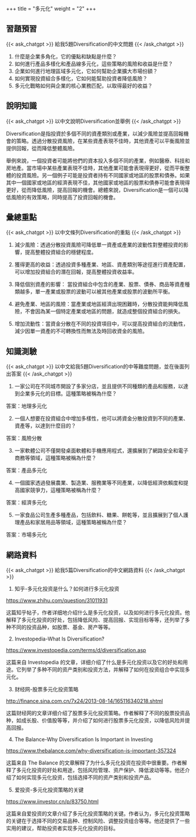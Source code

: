 +++
title = "多元化"
weight = "2"
+++
## 習題預習
{{< ask_chatgpt >}}
給我5題Diversification的中文問題
{{< /ask_chatgpt >}}



1. 什麼是企業多角化，它的優點和缺點是什麼？
2. 如何進行產品多樣化和產品線多元化，這些策略的風險和收益是什麼？
3. 企業如何進行地理區域多元化，它如何幫助企業擴大市場份額？
4. 如何實現投資組合多樣化，它如何能幫助投資者降低風險？
5. 多元化戰略如何與企業的核心業務匹配，以取得最好的收益？   

## 說明知識
{{< ask_chatgpt >}}
以中文說明Diversification並舉例
{{< /ask_chatgpt >}}



Diversification是指投資於多個不同的資產類別或產業，以減少風險並提高回報機會的策略。透過分散投資風險，在某些資產表現不佳時，其他資產可以平衡風險並提供回報，從而降低整體風險。

舉例來說，一個投資者可能將他們的資本投入多個不同的產業，例如醫療、科技和房地產。當市場中某些產業表現不佳時，其他產業可能會表現得更好，從而平衡整體的投資風險。另一個例子可能是投資者持有不同國家或地區的股票和債券。如果其中一個國家或地區的經濟表現不佳，其他國家或地區的股票和債券可能會表現得更好，從而降低風險，提高回報的機會。總體來說，Diversification是一個可以降低風險的有效策略，同時提高了投資回報的機會。   

## 彙總重點
{{< ask_chatgpt >}}
以中文條列Diversification的重點
{{< /ask_chatgpt >}}



1. 減少風險：透過分散投資風險可降低單一資產或產業的波動性對整體投資的影響，提高整體投資組合的穩健程度。

2. 獲得更高的收益：透過投資多種產業、地區、資產類別等途徑進行資產配置，可以增加投資組合的潛在回報，提高整體投資收益率。

3. 降低個別資產的影響： 當投資組合中包含的產業、股票、債券、商品等資產種類越多，單一產業或股票的波動可以被其他產業或股票的波動所平衡。

4. 避免產業、地區的風險：當產業或地區經濟出現困難時，分散投資能夠降低風險，不會因為某一個特定產業或地區的問題，就造成整個投資組合的損失。

5. 增加流動性：當資金分散在不同的投資項目中，可以提高投資組合的流動性，減少因單一資產的不可轉換性而無法及時回收資金的風險。   

## 知識測驗
{{< ask_chatgpt >}}
以中文給我5題Diversification的中等難度問題，並在後面列出答案
{{< /ask_chatgpt >}}



1. 一家公司在不同城市開設了多家分店，並且提供不同種類的產品和服務，以達到企業多元化的目標。這種策略被稱為什麼？

答案：地理多元化

2. 一個人想要在投資組合中增加多樣性，他可以將資金分散投資到不同的產業、資產等，以達到什麼目的？

答案：風險分散

3. 一家軟體公司不僅開發桌面軟體和手機應用程式，還擴展到了網路安全和電子商務等領域，這種策略被稱為什麼？

答案：產品多元化

4. 一個國家透過發展農業、製造業、服務業等不同產業，以降低經濟依賴度和提高國家競爭力，這種策略被稱為什麼？

答案：經濟多元化

5. 一家食品公司生產多種產品，包括飲料、糖果、餅乾等，並且擴展到了個人護理產品和家居用品等領域，這種策略被稱為什麼？

答案：市場多元化   

## 網路資料
{{< ask_chatgpt >}}
給我5篇Diversification的中文網路資料
{{< /ask_chatgpt >}}



1. 知乎-多元化投资是什么？如何进行多元化投资

https://www.zhihu.com/question/31011931

这篇知乎帖子，作者详细地介绍什么是多元化投资，以及如何进行多元化投资。他解释了多元化投资的好处，包括降低风险、提高回报、实现目标等等，还列举了多种不同的投资品种，如股票、基金、房产等等。

2. Investopedia-What Is Diversification?

https://www.investopedia.com/terms/d/diversification.asp

这篇来自 Investopedia 的文章，详细介绍了什么是多元化投资以及它的好处和用途。它列举了多种不同的资产类别和投资方法，并解释了如何在投资组合中实现多元化。

3. 财经网-股票多元化投资策略

http://finance.sina.com.cn/7x24/2013-08-14/165116340218.shtml

这篇财经网的文章详细介绍了股票多元化投资策略。作者解释了不同的股票投资品种，如成长股、价值股等等，并介绍了如何进行股票多元化投资，以降低风险并提高回报。

4. The Balance-Why Diversification Is Important in Investing

https://www.thebalance.com/why-diversification-is-important-357324

这篇来自 The Balance 的文章解释了为什么多元化投资在投资中很重要。作者解释了多元化投资的好处和用途，包括风险管理、资产保护、降低波动等等。他还介绍了如何实现多元化投资，包括选择不同的资产类别和投资产品。

5. 爱投资-多元化投资策略的关键

https://www.iinvestor.cn/p/83750.html

这篇来自爱投资的文章介绍了多元化投资策略的关键。作者认为，多元化投资策略的关键在于选择不同的交易品种、控制风险、调整投资组合等等。他还提供了一些实用的建议，帮助投资者实现多元化投资的目标。   

